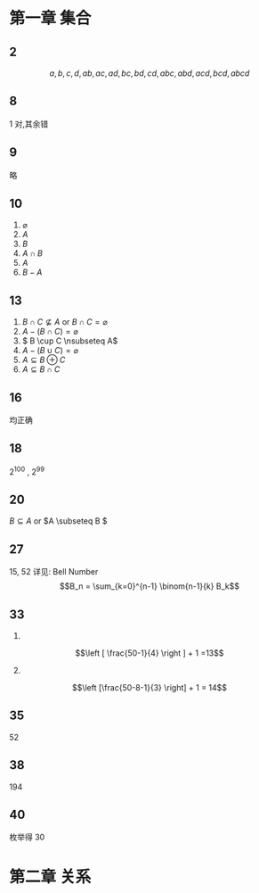 # 第一章 集合
## 2
$$a,b,c,d,ab,ac,ad,bc,bd,cd,abc,abd,acd,bcd,abcd$$

## 8
1 对,其余错

## 9
略

## 10
1. $\varnothing$
2. $A$
3. $B$
4. $A \cap B$
5. $A$
6. $B-A$

## 13
1. $B\cap C \nsubseteq A$ or $B \cap C = \varnothing$
2. $A - (B \cap C) = \varnothing$
3. $ B \cup C \nsubseteq A$
4. $A - (B \cup C) = \varnothing$
5. $A \subseteq B \oplus C$
6. $A \subseteq B \cap C$

## 16
均正确

## 18
$2^{100}$ , $2^{99}$

## 20
$B \subseteq A$ or $A \subseteq B $

## 27
15, 52
详见: Bell Number
$$B_n = \sum_{k=0}^{n-1} \binom{n-1}{k} B_k$$

## 33
1. 
$$\left [ \frac{50-1}{4} \right ] + 1 =13$$

2.
$$\left [\frac{50-8-1}{3} \right] + 1 = 14$$

## 35
52

## 38
194

## 40
枚举得 30

# 第二章 关系
